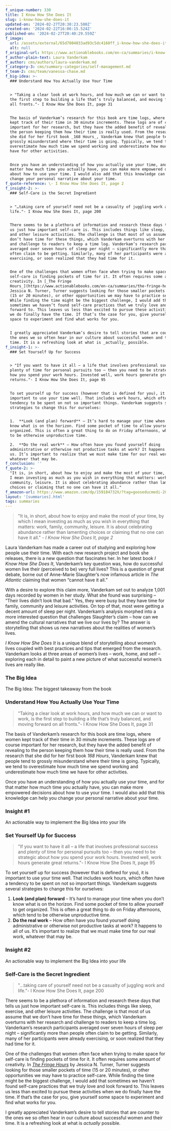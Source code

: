 ```yaml
---
f_unique-number: 330
title: I Know How She Does It
slug: i-know-how-she-does-it
updated-on: '2024-02-27T20:30:23.500Z'
created-on: '2024-02-22T16:06:15.524Z'
published-on: '2024-02-27T20:40:29.559Z'
f_image:
  url: /assets/external/65d7804033ad93c5dc4160ff_i-know-how-she-does-it-94x144.jpeg
  alt: null
f_original-url: https://www.actionablebooks.com/en-ca/summaries/i-know-how-she-does-it/
f_author-plain-text: Laura Vanderkam
f_author: cms/authors/laura-vanderkam.md
f_category-3: cms/summary-categories/self-management.md
f_team-2: cms/team/vanessa-chase.md
f_big-idea: >-
  ### Understand How You Actually Use Your Time


  > "Taking a clear look at work hours, and how much we can or want to work, is
  the first step to building a life that’s truly balanced, and moving forward on
  all fronts."- I Know How She Does It, page 31


  The basis of Vanderkam’s research for this book are time logs, where women
  kept track of their time in 30 minute increments. These logs are of course
  important for her research, but they have the added benefit of revealing to
  the person keeping them how their time is really used. From the research that
  she did for her first book _168 Hours_, Vanderkam knew that people tend to
  grossly misunderstand where their time is going. Typically, we tend to
  overestimate how much time we spend working and underestimate how much time we
  have for other activities.


  Once you have an understanding of how you actually use your time, and for that
  matter how much time you actually have, you can make more empowered decisions
  about how to use your time. I would also add that this knowledge can help you
  change your personal narrative about your time.
f_quote-reference: \- I Know How She Does It, page 2
f_insight-2: >-
  ### Self-Care is the Secret Ingredient


  > "…taking care of yourself need not be a casualty of juggling work and
  life."- I Know How She Does It, page 200


  There seems to be a plethora of information and research these days that tells
  us just how important self-care is. This includes things like sleep, exercise,
  and other leisure activities. The challenge is that most of us assume that we
  don’t have time for these things, which Vanderkam overturns with her research
  and challenge to readers to keep a time log. Vanderkam’s research participants
  averaged over seven hours of sleep per night – significantly more than people
  often claim to be getting. Similarly, many of her participants were already
  exercising, or soon realized that they had time for it.


  One of the challenges that women often face when trying to make space for
  self-care is finding pockets of time for it. It often requires some amount of
  creativity. In [_The Fringe
  Hours_](https://www.actionablebooks.com/en-ca/summaries/the-fringe-hours/) by
  Jessica N. Turner, Turner suggests looking for those smaller pockets of time
  (15 or 20 minutes), or other opportunities we may have to practice self-care.
  While finding the time might be the biggest challenge, I would add that
  sometimes we haven’t found self-care practices that we truly love and look
  forward to. This leaves us less than excited to pursue these activities when
  we do finally have the time. If that’s the case for you, give yourself some
  space to experiment and find what works for you.


  I greatly appreciated Vanderkam’s desire to tell stories that are counter to
  the ones we so often hear in our culture about successful women and their
  time. It is a refreshing look at what is _actually_ possible.
f_insight-1: >-
  ### Set Yourself Up for Success


  > "If you want to have it all – a life that involves professional success and
  plenty of time for personal pursuits too – then you need to be strategic about
  how you spend your work hours. Invested well, work hours generate great
  returns."- I Know How She Does It, page 95


  To set yourself up for success (however that is defined for you), it is
  important to use your time well. That includes work hours, which often have a
  tendency to be spent on not so important things. Vanderkam suggests several
  strategies to change this for ourselves:


  1.  **Look (and plan) forward** – It’s hard to manage your time when you don’t
  know what is on the horizon. Find some pocket of time to allow yourself to get
  organized. This is often a great thing to do on Friday afternoons, which tend
  to be otherwise unproductive time.

  2.  **Do the real work** – How often have you found yourself doing
  administrative or otherwise not productive tasks at work? It happens to all of
  us. It’s important to realize that we must make time for our real work,
  whatever that may be.
f_conclusion: ''
f_quote-2: >-
  "It is, in short, about how to enjoy and make the most of your time, by which
  I mean investing as much as you wish in everything that matters: work, family,
  community, leisure. It is about celebrating abundance rather than lamenting
  choices or claiming that no one can have it all."
f_amazon-url: https://www.amazon.com/dp/159184732X/?tag=gooseducmedi-20
layout: '[summaries].html'
tags: summaries
---
```


> "It is, in short, about how to enjoy and make the most of your time, by which I mean investing as much as you wish in everything that matters: work, family, community, leisure. It is about celebrating abundance rather than lamenting choices or claiming that no one can have it all." _\- I Know How She Does It, page 2_

Laura Vanderkam has made a career out of studying and exploring how people use their time. With each new research project and book she releases, there is a new question that fascinates her. In her latest book _I Know How She Does It_, Vanderkam’s key question was, how do successful women live their (perceived to be) very full lives? This is a question of great debate, borne out of Anne-Marie Slaughter’s now infamous article in _The Atlantic_ claiming that women “cannot have it all.”

With a desire to explore this claim more, Vanderkam set out to analyze 1,001 days recorded by women in her study. What she found was surprising – “Their lives didn’t look that bad.” Yes, they were busy but they have time for family, community and leisure activities. On top of that, most were getting a decent amount of sleep per night. Vanderkam’s analysis morphed into a more interested question that challenges Slaughter’s claim – how can we amend the cultural narratives that we live our lives by? The answer is storytelling that shows us new narratives about the realities of women’s lives.

_I Know How She Does It_ is a unique blend of storytelling about women’s lives coupled with best practices and tips that emerged from the research. Vanderkam looks at three areas of women’s lives – work, home, and self – exploring each in detail to paint a new picture of what successful women’s lives are really like.

### The Big Idea

The Big Idea: The biggest takeaway from the book

### Understand How You Actually Use Your Time

> "Taking a clear look at work hours, and how much we can or want to work, is the first step to building a life that’s truly balanced, and moving forward on all fronts."- I Know How She Does It, page 31

The basis of Vanderkam’s research for this book are time logs, where women kept track of their time in 30 minute increments. These logs are of course important for her research, but they have the added benefit of revealing to the person keeping them how their time is really used. From the research that she did for her first book _168 Hours_, Vanderkam knew that people tend to grossly misunderstand where their time is going. Typically, we tend to overestimate how much time we spend working and underestimate how much time we have for other activities.

Once you have an understanding of how you actually use your time, and for that matter how much time you actually have, you can make more empowered decisions about how to use your time. I would also add that this knowledge can help you change your personal narrative about your time.

### Insight #1

An actionable way to implement the Big Idea into your life

### Set Yourself Up for Success

> "If you want to have it all – a life that involves professional success and plenty of time for personal pursuits too – then you need to be strategic about how you spend your work hours. Invested well, work hours generate great returns."- I Know How She Does It, page 95

To set yourself up for success (however that is defined for you), it is important to use your time well. That includes work hours, which often have a tendency to be spent on not so important things. Vanderkam suggests several strategies to change this for ourselves:

1.  **Look (and plan) forward** – It’s hard to manage your time when you don’t know what is on the horizon. Find some pocket of time to allow yourself to get organized. This is often a great thing to do on Friday afternoons, which tend to be otherwise unproductive time.
2.  **Do the real work** – How often have you found yourself doing administrative or otherwise not productive tasks at work? It happens to all of us. It’s important to realize that we must make time for our real work, whatever that may be.

### Insight #2

An actionable way to implement the Big Idea into your life

### Self-Care is the Secret Ingredient

> "…taking care of yourself need not be a casualty of juggling work and life."- I Know How She Does It, page 200

There seems to be a plethora of information and research these days that tells us just how important self-care is. This includes things like sleep, exercise, and other leisure activities. The challenge is that most of us assume that we don’t have time for these things, which Vanderkam overturns with her research and challenge to readers to keep a time log. Vanderkam’s research participants averaged over seven hours of sleep per night – significantly more than people often claim to be getting. Similarly, many of her participants were already exercising, or soon realized that they had time for it.

One of the challenges that women often face when trying to make space for self-care is finding pockets of time for it. It often requires some amount of creativity. In [_The Fringe Hours_](https://www.actionablebooks.com/en-ca/summaries/the-fringe-hours/) by Jessica N. Turner, Turner suggests looking for those smaller pockets of time (15 or 20 minutes), or other opportunities we may have to practice self-care. While finding the time might be the biggest challenge, I would add that sometimes we haven’t found self-care practices that we truly love and look forward to. This leaves us less than excited to pursue these activities when we do finally have the time. If that’s the case for you, give yourself some space to experiment and find what works for you.

I greatly appreciated Vanderkam’s desire to tell stories that are counter to the ones we so often hear in our culture about successful women and their time. It is a refreshing look at what is _actually_ possible.
